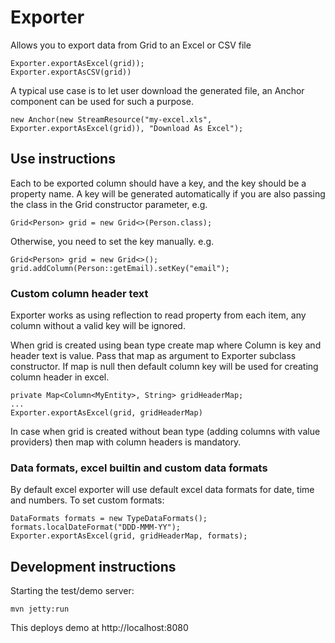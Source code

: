 # Exporter

Allows you to export data from Grid to an Excel or CSV file
```
Exporter.exportAsExcel(grid));
Exporter.exportAsCSV(grid))
```

A typical use case is to let user download the generated file, an Anchor component can be used for such a purpose.
```
new Anchor(new StreamResource("my-excel.xls", Exporter.exportAsExcel(grid)), "Download As Excel");
```

## Use instructions

Each to be exported column should have a key, and the key should be a property name. 
A key will be generated automatically if you are also passing the class in the Grid constructor parameter, e.g.
```
Grid<Person> grid = new Grid<>(Person.class);
```
Otherwise, you need to set the key manually. e.g.
```
Grid<Person> grid = new Grid<>();
grid.addColumn(Person::getEmail).setKey("email");
```

### Custom column header text

Exporter works as using reflection to read property from each item, any column without a valid key will be ignored.

When grid is created using bean type create map where Column is key and header text is value. Pass that map as argument to Exporter subclass constructor.
If map is null then default column key will be used for creating column header in excel.
```
private Map<Column<MyEntity>, String> gridHeaderMap;
...
Exporter.exportAsExcel(grid, gridHeaderMap)
```

In case when grid is created without bean type (adding columns with value providers) then map with column headers is mandatory. 
 
### Data formats, excel builtin and custom data formats

By default excel exporter will use default excel data formats for date, time and numbers. To set custom formats:
```
DataFormats formats = new TypeDataFormats();
formats.localDateFormat("DDD-MMM-YY");
Exporter.exportAsExcel(grid, gridHeaderMap, formats);
```


## Development instructions

Starting the test/demo server:
```
mvn jetty:run
```

This deploys demo at http://localhost:8080
